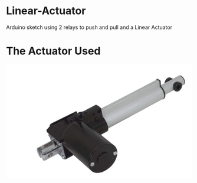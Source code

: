 # Linear-Actuator
Arduino sketch using 2 relays to push and pull and a Linear Actuator



# The Actuator Used
![alt text](https://github.com/jglatts/Linear-Actuator/blob/master/LA-Images/acutator.png)
